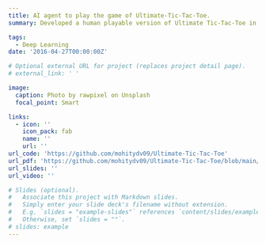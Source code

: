 ```yaml
---
title: AI agent to play the game of Ultimate-Tic-Tac-Toe.
summary: Developed a human playable version of Ultimate Tic-Tac-Toe in Python. Created AI opponents based on MiniMax algorithm with Alpha-Beta pruning and Monte Carlo search for  intelligent decision making.

tags:
  - Deep Learning
date: '2016-04-27T00:00:00Z'

# Optional external URL for project (replaces project detail page).
# external_link: ' '

image:
  caption: Photo by rawpixel on Unsplash
  focal_point: Smart

links:
  - icon: ''
    icon_pack: fab
    name: ''
    url: ''
url_code: 'https://github.com/mohitydv09/Ultimate-Tic-Tac-Toe'
url_pdf: 'https://github.com/mohitydv09/Ultimate-Tic-Tac-Toe/blob/main/report.pdf'
url_slides: ''
url_video: ''

# Slides (optional).
#   Associate this project with Markdown slides.
#   Simply enter your slide deck's filename without extension.
#   E.g. `slides = "example-slides"` references `content/slides/example-slides.md`.
#   Otherwise, set `slides = ""`.
# slides: example
---
```


